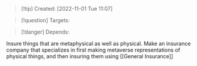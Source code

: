 >[!tip] Created: [2022-11-01 Tue 11:07]

>[!question] Targets: 

>[!danger] Depends: 

Insure things that are metaphysical as well as physical.  Make an insurance company that specializes in first making metaverse representations of physical things, and then insuring them using [[General Insurance]]